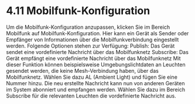 # 4.11 Mobilfunk-Konfiguration

Um die Mobilfunk-Konfiguration anzupassen, klicken Sie im Bereich Mobilfunk auf Mobilfunk-Konfiguration. Hier kann ein Gerät als Sender oder Empfänger von Informationen über die Mobilfunkverbindung eingestellt werden.
Folgende Optionen stehen zur Verfügung:
Publish: Das Gerät sendet eine vordefinierte Nachricht über das Mobilfunknetz
Subscribe: Das Gerät empfängt eine vordefinierte Nachricht über das Mobilfunknetz
Mit dieser Funktion können beispielsweise Umgebungslichtdaten an Leuchten gesendet werden, die keine Mesh-Verbindung haben, über das Mobilfunknetz. Wählen Sie dazu AL (Ambient Light) und fügen Sie eine Nummer hinzu. Die neu erstellte Nachricht kann nun von anderen Geräten im System abonniert und empfangen werden. Wählen Sie dazu im Bereich Subscribe für die relevanten Leuchten die vordefinierte Nachricht aus. 